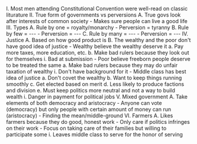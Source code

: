 I. Most men attending Constitutional Convention were well-read on classic liturature
II. True form of governments vs perversions
	A. True govs look after interests of common society
		- Makes sure people can live a good life
III. Types
	A. Rule by one = royalty/monarchy
		- Perversion = tyranny
	B. Rule by few = ---
		- Perversion = ---
	C. Rule by many = ---
		- Perversion = ---
IV. Justice
	A. Based on how good product is
	B. The wealthy and the poor don't have good idea of justice
		- Wealthy believe the wealthy deserve it
			a. Pay more taxes, more education, etc.
			b. Make bad rulers because they look out for themselves
				i. Bad at submission 
		- Poor believe freeborn people deserve to be treated the same
			a. Make bad rulers because they may do unfair taxation of wealthy
				i. Don't have background for it
		- Middle class has best idea of justice
			a. Don't covet the wealthy
			b. Want to keep things running smoothly
			c. Get elected based on merit
			d. Less likely to produce factions and division
			e. Must keep politics more neutral and not a way to build wealth
				i. Danger in payment for political jobs
	V. Mixed government
		A. Take elements of both democracy and aristocracy
			- Anyone can vote (democracy) but only people with certain amount of money can run (aristocracy)
			- Finding the mean/middle-ground
	VI. Farmers
		A. Likes farmers because they do good, honest work
			- Only care if politics infringes on their work
			- Focus on taking care of their families but willing to participate some
				i. Leaves middle class to serve for the honor of serving
	